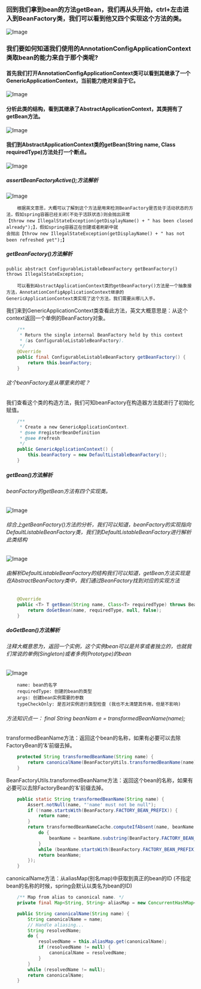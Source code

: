 ### 回到我们拿到bean的方法getBean，我们再从头开始，ctrl+左击进入到BeanFactory类，我们可以看到他又四个实现这个方法的类。
![Image](./images/3.png)
### 我们要如何知道我们使用的AnnotationConfigApplicationContext类取bean的能力来自于那个类呢?
#### 首先我们打开AnnotationConfigApplicationContext类可以看到其继承了一个GenericApplicationContext，当前能力绝对来自于它。
![Image](./images/4.png)
#### 分析此类的结构，看到其继承了AbstractApplicationContext，其类拥有了getBean方法。
![Image](./images/5.png)
#### 我们到AbstractApplicationContext类的getBean(String name, Class<T> requiredType)方法处打一个断点。
![Image](./images/6.png)
##### assertBeanFactoryActive();方法解析
![Image](./images/7.png)
```text
    根据英文意思，大概可以了解到这个方法是用来检测BeanFactory是否处于活动状态的方法，假如spring容器已经关闭(不处于活跃状态)则会抛出异常
【throw new IllegalStateException(getDisplayName() + " has been closed already");】，假如spring容器正在创建或者刷新中就
会抛出【throw new IllegalStateException(getDisplayName() + " has not been refreshed yet");】
```
##### getBeanFactory()方法解析
```text
public abstract ConfigurableListableBeanFactory getBeanFactory() throws IllegalStateException;

    可以看到AbstractApplicationContext类的getBeanFactory()方法是一个抽象接方法，AnnotationConfigApplicationContext继承的
GenericApplicationContext类实现了这个方法，我们需要从哪儿入手。
```
我们来到GenericApplicationContext类查看此方法，英文大概意思是：从这个context返回一个单例的BeanFactory对象。
```java
    /**
	 * Return the single internal BeanFactory held by this context
	 * (as ConfigurableListableBeanFactory).
	 */
	@Override
	public final ConfigurableListableBeanFactory getBeanFactory() {
		return this.beanFactory;
	}
```
###### 这个beanFactory是从哪里来的呢？
我们查看这个类的构造方法，我们可知beanFactory在构造器方法就进行了初始化赋值。
```java
	/**
	 * Create a new GenericApplicationContext.
	 * @see #registerBeanDefinition
	 * @see #refresh
	 */
	public GenericApplicationContext() {
		this.beanFactory = new DefaultListableBeanFactory();
	}
```
##### getBean()方法解析
###### beanFactory的getBean方法有四个实现类。
![Image](./images/9.png)
###### 综合上getBeanFactory()方法的分析，我们可以知道，beanFactory的实现指向DefaultListableBeanFactory类，我们到DefaultListableBeanFactory进行解析此类结构
![Image](./images/10.png)
###### 由解析DefaultListableBeanFactory的结构我们可以知道，getBean方法实现是在AbstractBeanFactory类中，我们通过BeanFactory找到对应的实现方法
```java
    @Override
	public <T> T getBean(String name, Class<T> requiredType) throws BeansException {
		return doGetBean(name, requiredType, null, false);
	}
```
##### doGetBean()方法解析
###### 注释大概意思为，返回一个实例，这个实例bean可以是共享或者独立的，也就我们常说的单例(Singleton)或者多例(Prototype)的bean
![Image](./images/11.png)
```text
    name: bean的名字
    requiredType: 创建的bean的类型
    args: 创建bean实例需要的参数
    typeCheckOnly: 是否对实例进行类型检查 (我也不太清楚其作用，但是不影响)
```
###### 方法知识点一： final String beanNam                                                                                                                                                                                                                                                                                                                                                                                                                              e = transformedBeanName(name);
transformedBeanName方法：返回这个bean的名称，如果有必要可以去除FactoryBean的'&'前缀去掉。
```java
	protected String transformedBeanName(String name) {
		return canonicalName(BeanFactoryUtils.transformedBeanName(name));
	}
```
BeanFactoryUtils.transformedBeanName方法：返回这个bean的名称，如果有必要可以去除FactoryBean的'&'前缀去掉。
```java
    public static String transformedBeanName(String name) {
		Assert.notNull(name, "'name' must not be null");
		if (!name.startsWith(BeanFactory.FACTORY_BEAN_PREFIX)) {
			return name;
		}
		return transformedBeanNameCache.computeIfAbsent(name, beanName -> {
			do {
				beanName = beanName.substring(BeanFactory.FACTORY_BEAN_PREFIX.length());
			}
			while (beanName.startsWith(BeanFactory.FACTORY_BEAN_PREFIX));
			return beanName;
		});
	}
```
canonicalName方法：从aliasMap(别名map)中获取到真正的bean的ID (不指定bean的名称的时候，spring会默认以类名为bean的ID)
```java
	/** Map from alias to canonical name. */
	private final Map<String, String> aliasMap = new ConcurrentHashMap<>(16);

    public String canonicalName(String name) {
		String canonicalName = name;
		// Handle aliasing...
		String resolvedName;
		do {
			resolvedName = this.aliasMap.get(canonicalName);
			if (resolvedName != null) {
				canonicalName = resolvedName;
			}
		}
		while (resolvedName != null);
		return canonicalName;
	}
```
